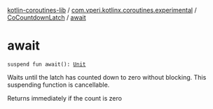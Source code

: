 [kotlin-coroutines-lib](../../index.md) / [com.vperi.kotlinx.coroutines.experimental](../index.md) / [CoCountdownLatch](index.md) / [await](./await.md)

# await

`suspend fun await(): `[`Unit`](https://kotlinlang.org/api/latest/jvm/stdlib/kotlin/-unit/index.html)

Waits until the latch has counted down to zero without blocking.
This suspending function is cancellable.

Returns immediately if the count is zero

